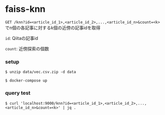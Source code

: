 # faiss-knn

`GET /knn?id=<article_id_1>,<article_id_2>,...,<article_id_n>&count=<k>` でn個の各記事に対するk個の近傍の記事idを取得

`id`: Qiitaの記事id

`count`: 近傍探索の個数

### setup
`$ unzip data/vec.csv.zip -d data`

`$ docker-compose up`
### query test
`$ curl 'localhost:9000/knn?id=<article_id_1>,<article_id_2>,...,<article_id_n>&count=<k>' | jq .`
